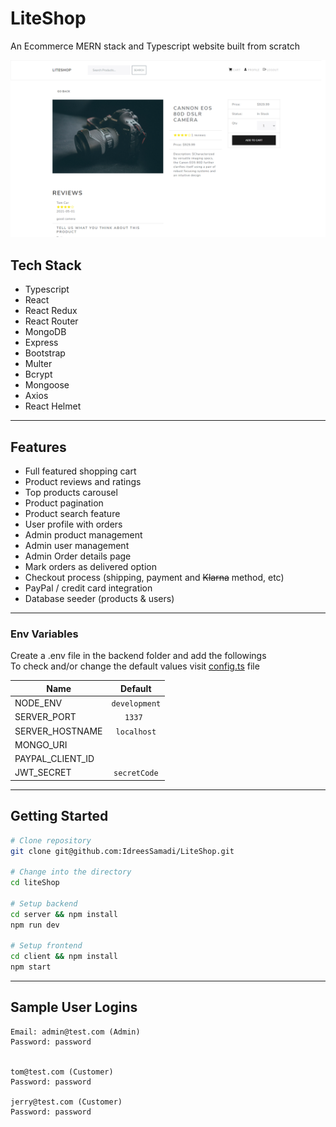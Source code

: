 # LiteShop

An Ecommerce MERN stack and Typescript website built from scratch

![alt text](./frontend-web/public/images/liteshop.png 'website screen shot')

## Tech Stack

- Typescript
- React
- React Redux
- React Router
- MongoDB
- Express
- Bootstrap
- Multer
- Bcrypt
- Mongoose
- Axios
- React Helmet

---

## Features

- Full featured shopping cart
- Product reviews and ratings
- Top products carousel
- Product pagination
- Product search feature
- User profile with orders
- Admin product management
- Admin user management
- Admin Order details page
- Mark orders as delivered option
- Checkout process (shipping, payment and ~~Klarna~~ method, etc)
- PayPal / credit card integration
- Database seeder (products & users)

---

### Env Variables

Create a .env file in the backend folder and add the followings  
To check and/or change the default values visit [config.ts]("./backend/src/config/config.ts") file

| Name             |    Default    |
| ---------------- | :-----------: |
| NODE_ENV         | `development` |
| SERVER_PORT      |    `1337 `    |
| SERVER_HOSTNAME  |  `localhost`  |
| MONGO_URI        |               |
| PAYPAL_CLIENT_ID |               |
| JWT_SECRET       | `secretCode`  |

---

## Getting Started

```bash
# Clone repository
git clone git@github.com:IdreesSamadi/LiteShop.git

# Change into the directory
cd liteShop

# Setup backend
cd server && npm install
npm run dev

# Setup frontend
cd client && npm install
npm start
```

---

## Sample User Logins

```
Email: admin@test.com (Admin)
Password: password


tom@test.com (Customer)
Password: password

jerry@test.com (Customer)
Password: password
```
